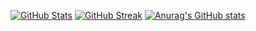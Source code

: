 [![GitHub Stats](https://gh-readme-profile.vercel.app/api?username=afifcapcut112)](https://github.com/FajarKim/github-readme-profile)
[![GitHub Streak](https://github-readme-streak-stats.herokuapp.com/?user=afifcapcut112&theme=dark)](https://github.com/DenverCoder1/github-readme-streak-stats)
[![Anurag's GitHub stats](https://github-readme-stats.vercel.app/api?username=afifcapcut112)](https://github.com/anuraghazra/github-readme-stats)
<!---
afifcapcut112/afifcapcut112 is a ✨ special ✨ repository because its `README.md` (this file) appears on your GitHub profile.
You can click the Preview link to take a look at your changes.
--->
